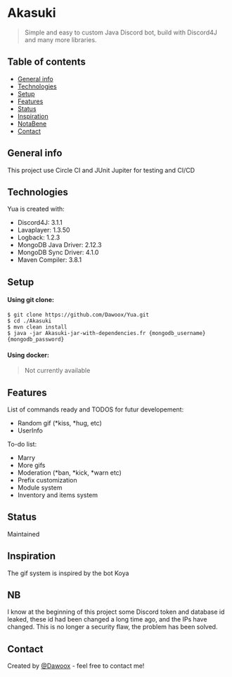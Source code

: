 # Akasuki
> Simple and easy to custom Java Discord bot, build with Discord4J and many more libraries.

## Table of contents
* [General info](#general-info)
* [Technologies](#technologies)
* [Setup](#setup)
* [Features](#features)
* [Status](#status)
* [Inspiration](#inspiration)
* [NotaBene](#nb)
* [Contact](#contact)

## General info
This project use Circle CI and JUnit Jupiter for testing and CI/CD
	
## Technologies
Yua is created with:
* Discord4J: 3.1.1
* Lavaplayer: 1.3.50
* Logback: 1.2.3
* MongoDB Java Driver: 2.12.3
* MongoDB Sync Driver: 4.1.0
* Maven Compiler: 3.8.1
	
## Setup  

#### Using git clone:  
```
$ git clone https://github.com/Dawoox/Yua.git
$ cd ./Akasuki
$ mvn clean install
$ java -jar Akasuki-jar-with-dependencies.fr {mongodb_username} {mongodb_password}
```

#### Using docker:
> Not currently available

## Features
List of commands ready and TODOS for futur developement:
* Random gif (*kiss, *hug, etc)
* UserInfo

To-do list:
* Marry
* More gifs
* Moderation (*ban, *kick, *warn etc)
* Prefix customization
* Module system
* Inventory and items system

## Status
Maintained

## Inspiration
The gif system is inspired by the bot Koya

## NB

I know at the beginning of this project some Discord token and database id leaked, these id had been changed a long time ago, and the IPs have changed.
This is no longer a security flaw, the problem has been solved.

## Contact
Created by [@Dawoox](https://www.github.com/dawoox) - feel free to contact me!
